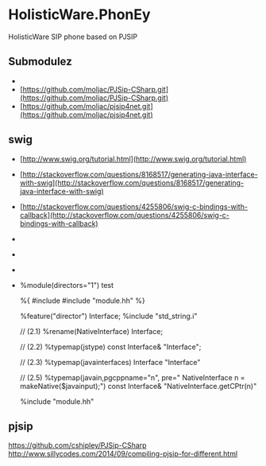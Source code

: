 # HolisticWare.PhonEy

HolisticWare SIP phone based on PJSIP

## Submodulez

*	[]()
*	[https://github.com/moljac/PJSip-CSharp.git](https://github.com/moljac/PJSip-CSharp.git)
*	[https://github.com/moljac/pjsip4net.git](https://github.com/moljac/pjsip4net.git)



## swig

*	[http://www.swig.org/tutorial.html](http://www.swig.org/tutorial.html)
*	[http://stackoverflow.com/questions/8168517/generating-java-interface-with-swig](http://stackoverflow.com/questions/8168517/generating-java-interface-with-swig)
*	[http://stackoverflow.com/questions/4255806/swig-c-bindings-with-callback](http://stackoverflow.com/questions/4255806/swig-c-bindings-with-callback)
*	[]()
*	[]()
*	[]()
*	[]()



	%module(directors="1") test

	%{
	#include <iostream>
	#include "module.hh"
	%}

	%feature("director") Interface;
	%include "std_string.i"

	// (2.1)
	%rename(NativeInterface) Interface; 

	// (2.2)
	%typemap(jstype) const Interface& "Interface";

	// (2.3)
	%typemap(javainterfaces) Interface "Interface"

	// (2.5)
	%typemap(javain,pgcppname="n",
			 pre="    NativeInterface n = makeNative($javainput);")
			const Interface&  "NativeInterface.getCPtr(n)"

	%include "module.hh"


## pjsip

https://github.com/cshipley/PJSip-CSharp
http://www.sillycodes.com/2014/09/compiling-pjsip-for-different.html

